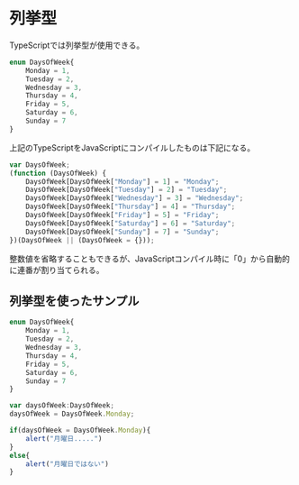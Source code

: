 # 列挙型

TypeScriptでは列挙型が使用できる。

```js
enum DaysOfWeek{
	Monday = 1,
	Tuesday = 2,
	Wednesday = 3,
	Thursday = 4,
	Friday = 5,
	Saturday = 6,
	Sunday = 7
}
```
上記のTypeScriptをJavaScriptにコンパイルしたものは下記になる。

```js
var DaysOfWeek;
(function (DaysOfWeek) {
    DaysOfWeek[DaysOfWeek["Monday"] = 1] = "Monday";
    DaysOfWeek[DaysOfWeek["Tuesday"] = 2] = "Tuesday";
    DaysOfWeek[DaysOfWeek["Wednesday"] = 3] = "Wednesday";
    DaysOfWeek[DaysOfWeek["Thursday"] = 4] = "Thursday";
    DaysOfWeek[DaysOfWeek["Friday"] = 5] = "Friday";
    DaysOfWeek[DaysOfWeek["Saturday"] = 6] = "Saturday";
    DaysOfWeek[DaysOfWeek["Sunday"] = 7] = "Sunday";
})(DaysOfWeek || (DaysOfWeek = {}));
```

整数値を省略することもできるが、JavaScriptコンパイル時に「0」から自動的に連番が割り当てられる。

## 列挙型を使ったサンプル

```js
enum DaysOfWeek{
	Monday = 1,
	Tuesday = 2,
	Wednesday = 3,
	Thursday = 4,
	Friday = 5,
	Saturday = 6,
	Sunday = 7
}

var daysOfWeek:DaysOfWeek;
daysOfWeek = DaysOfWeek.Monday;

if(daysOfWeek = DaysOfWeek.Monday){
	alert("月曜日.....")
}
else{
	alert("月曜日ではない")	
}
```
